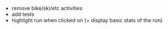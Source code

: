 * remove bike/ski/etc activities
* add tests
* highlight run when clicked on (+ display basic stats of the run)
